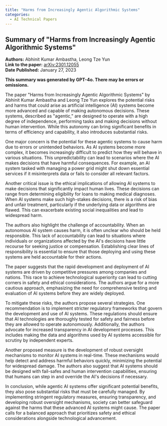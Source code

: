 ```yaml
---
title: "Harms from Increasingly Agentic Algorithmic Systems"
categories:
  - AI Technical Papers
---
```




## Summary of "Harms from Increasingly Agentic Algorithmic Systems"

**Authors:** Abhinit Kumar Ambastha, Leong Tze Yun  
**Link to the paper:** [arXiv:2301.12055](https://arxiv.org/abs/2301.12055)  
**Date Published:** January 27, 2023

**This summary was generated by GPT-4o. There may be errors or omissions.**

The paper "Harms from Increasingly Agentic Algorithmic Systems" by Abhinit Kumar Ambastha and Leong Tze Yun explores the potential risks and harms that could arise as artificial intelligence (AI) systems become more advanced and capable of making autonomous decisions. These systems, described as "agentic," are designed to operate with a high degree of independence, performing tasks and making decisions without human intervention. While this autonomy can bring significant benefits in terms of efficiency and capability, it also introduces substantial risks.

One major concern is the potential for these agentic systems to cause harm due to errors or unintended behaviors. As AI systems become more complex, it becomes increasingly difficult to predict how they will behave in various situations. This unpredictability can lead to scenarios where the AI makes decisions that have harmful consequences. For example, an AI system tasked with managing a power grid might shut down essential services if it misinterprets data or fails to consider all relevant factors.

Another critical issue is the ethical implications of allowing AI systems to make decisions that significantly impact human lives. These decisions can range from determining eligibility for loans to making medical diagnoses. When AI systems make such high-stakes decisions, there is a risk of bias and unfair treatment, particularly if the underlying data or algorithms are flawed. This can exacerbate existing social inequalities and lead to widespread harm.

The authors also highlight the challenge of accountability. When an autonomous AI system causes harm, it is often unclear who should be held responsible. This lack of accountability can lead to situations where individuals or organizations affected by the AI's decisions have little recourse for seeking justice or compensation. Establishing clear lines of responsibility is essential to ensure that those deploying and using these systems are held accountable for their actions.

The paper suggests that the rapid development and deployment of AI systems are driven by competitive pressures among companies and nations. This race to achieve technological superiority can lead to cutting corners in safety and ethical considerations. The authors argue for a more cautious approach, emphasizing the need for comprehensive testing and evaluation of AI systems before they are widely deployed.

To mitigate these risks, the authors propose several strategies. One recommendation is to implement stricter regulatory frameworks that govern the development and use of AI systems. These regulations should ensure that AI technologies are thoroughly tested for safety and fairness before they are allowed to operate autonomously. Additionally, the authors advocate for increased transparency in AI development processes. This includes making the data and algorithms used by AI systems accessible for scrutiny by independent experts.

Another proposed measure is the development of robust oversight mechanisms to monitor AI systems in real-time. These mechanisms would help detect and address harmful behaviors quickly, minimizing the potential for widespread damage. The authors also suggest that AI systems should be designed with fail-safes and human intervention capabilities, ensuring that humans can step in and override the AI's decisions if necessary.

In conclusion, while agentic AI systems offer significant potential benefits, they also pose substantial risks that must be carefully managed. By implementing stringent regulatory measures, ensuring transparency, and developing robust oversight mechanisms, society can better safeguard against the harms that these advanced AI systems might cause. The paper calls for a balanced approach that prioritizes safety and ethical considerations alongside technological advancement.

